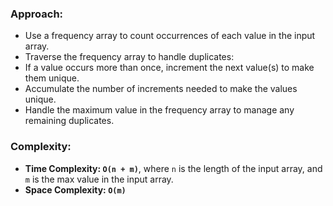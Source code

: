 ### Approach:
- Use a frequency array to count occurrences of each value in the input array.
- Traverse the frequency array to handle duplicates:
- If a value occurs more than once, increment the next value(s) to make them unique.
- Accumulate the number of increments needed to make the values unique.
- Handle the maximum value in the frequency array to manage any remaining duplicates.
​
### Complexity:
- **Time Complexity: `O(n + m)`**, where `n` is the length of the input array, and `m` is the max value in the input array.
- **Space Complexity: `O(m)`**